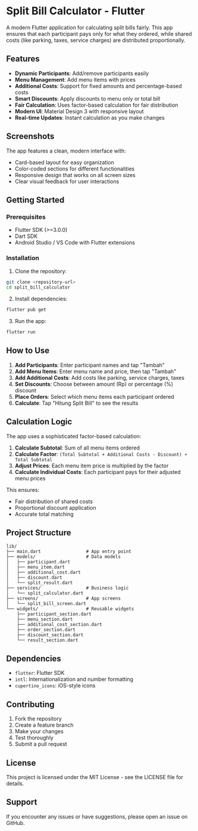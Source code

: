 # Split Bill Calculator - Flutter

A modern Flutter application for calculating split bills fairly. This app ensures that each participant pays only for what they ordered, while shared costs (like parking, taxes, service charges) are distributed proportionally.

## Features

- **Dynamic Participants**: Add/remove participants easily
- **Menu Management**: Add menu items with prices
- **Additional Costs**: Support for fixed amounts and percentage-based costs
- **Smart Discounts**: Apply discounts to menu only or total bill
- **Fair Calculation**: Uses factor-based calculation for fair distribution
- **Modern UI**: Material Design 3 with responsive layout
- **Real-time Updates**: Instant calculation as you make changes

## Screenshots

The app features a clean, modern interface with:
- Card-based layout for easy organization
- Color-coded sections for different functionalities
- Responsive design that works on all screen sizes
- Clear visual feedback for user interactions

## Getting Started

### Prerequisites

- Flutter SDK (>=3.0.0)
- Dart SDK
- Android Studio / VS Code with Flutter extensions

### Installation

1. Clone the repository:
```bash
git clone <repository-url>
cd split_bill_calculator
```

2. Install dependencies:
```bash
flutter pub get
```

3. Run the app:
```bash
flutter run
```

## How to Use

1. **Add Participants**: Enter participant names and tap "Tambah"
2. **Add Menu Items**: Enter menu name and price, then tap "Tambah"
3. **Add Additional Costs**: Add costs like parking, service charges, taxes
4. **Set Discounts**: Choose between amount (Rp) or percentage (%) discount
5. **Place Orders**: Select which menu items each participant ordered
6. **Calculate**: Tap "Hitung Split Bill" to see the results

## Calculation Logic

The app uses a sophisticated factor-based calculation:

1. **Calculate Subtotal**: Sum of all menu items ordered
2. **Calculate Factor**: `(Total Subtotal + Additional Costs - Discount) ÷ Total Subtotal`
3. **Adjust Prices**: Each menu item price is multiplied by the factor
4. **Calculate Individual Costs**: Each participant pays for their adjusted menu prices

This ensures:
- Fair distribution of shared costs
- Proportional discount application
- Accurate total matching

## Project Structure

```
lib/
├── main.dart                 # App entry point
├── models/                   # Data models
│   ├── participant.dart
│   ├── menu_item.dart
│   ├── additional_cost.dart
│   ├── discount.dart
│   └── split_result.dart
├── services/                 # Business logic
│   └── split_calculator.dart
├── screens/                  # App screens
│   └── split_bill_screen.dart
└── widgets/                  # Reusable widgets
    ├── participant_section.dart
    ├── menu_section.dart
    ├── additional_cost_section.dart
    ├── order_section.dart
    ├── discount_section.dart
    └── result_section.dart
```

## Dependencies

- `flutter`: Flutter SDK
- `intl`: Internationalization and number formatting
- `cupertino_icons`: iOS-style icons

## Contributing

1. Fork the repository
2. Create a feature branch
3. Make your changes
4. Test thoroughly
5. Submit a pull request

## License

This project is licensed under the MIT License - see the LICENSE file for details.

## Support

If you encounter any issues or have suggestions, please open an issue on GitHub.
